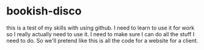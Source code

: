 # bookish-disco
this is a test of my skills with using github. I need to learn to use it for work so I really actually need to use it. I need to make sure I can do all the stuff I need to do. So we'll pretend like this is all the code for a website for a client.
